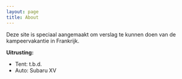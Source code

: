 ```yaml
---
layout: page
title: About
---
```


Deze site is speciaal aangemaakt om verslag te kunnen doen van de kampeervakantie in Frankrijk.


**Uitrusting:**
- Tent: t.b.d.
- Auto: Subaru XV
